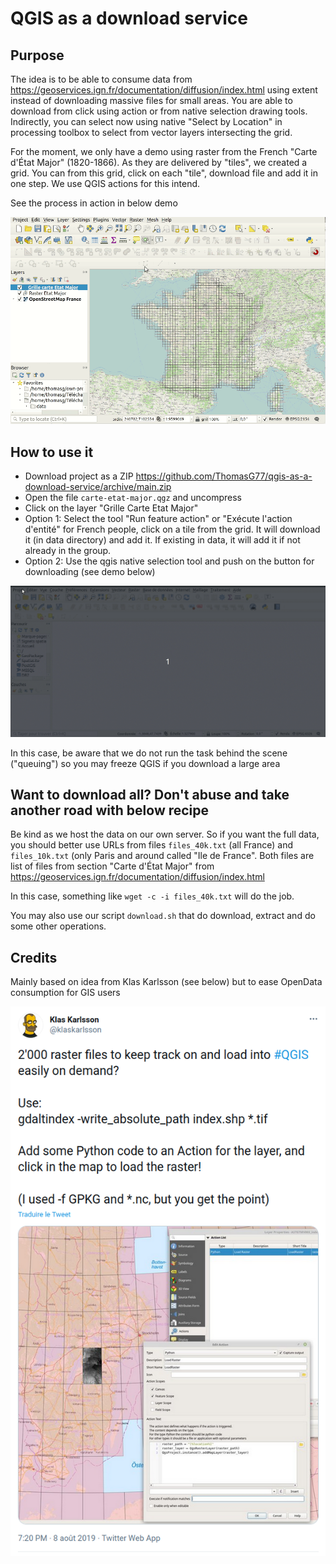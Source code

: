 # QGIS as a download service

## Purpose

The idea is to be able to consume data from https://geoservices.ign.fr/documentation/diffusion/index.html using extent instead of downloading massive files for small areas. 
You are able to download from click using action or from native selection drawing tools. 
Indirectly, you can select now using native "Select by Location" in processing toolbox 
to select from vector layers intersecting the grid.

For the moment, we only have a demo using raster from the French "Carte d'État Major" (1820-1866). As they are delivered by "tiles", we created a grid. You can from this grid, click on each "tile", download file and add it in one step. We use QGIS actions for this intend.

See the process in action in below demo

<img src="qgis-as-a-service-resized.gif"/>

## How to use it

* Download project as a ZIP https://github.com/ThomasG77/qgis-as-a-download-service/archive/main.zip
* Open the file `carte-etat-major.qgz` and uncompress
* Click on the layer "Grille Carte Etat Major"
* Option 1: Select the tool "Run feature action" or "Exécute l'action d'entité" for French people, click on a tile from the grid. It will download it (in data directory) and add it. If existing in data, it will add it if not already in the group.
* Option 2: Use the qgis native selection tool and push on the button for downloading (see demo below)

<img src="qgis-as-a-service-from-selection-resized.gif"/>

In this case, be aware that we do not run the task behind the scene ("queuing") so you may freeze QGIS if you download a large area


## Want to download all? Don't abuse and take another road with below recipe

Be kind as we host the data on our own server. So if you want the full data, you should better use URLs from files `files_40k.txt` (all France) and `files_10k.txt` (only Paris and around called "Ile de France". Both files are list of files from section "Carte d'État Major" from https://geoservices.ign.fr/documentation/diffusion/index.html

In this case, something like `wget -c -i files_40k.txt` will do the job.

You may also use our script `download.sh` that do download, extract and do some other operations.

## Credits

Mainly based on idea from Klas Karlsson (see below) but to ease OpenData consumption for GIS users

<a href="https://twitter.com/klaskarlsson/status/1159514845127028738"><img src="credit-klas-karlsson.png"></a>
